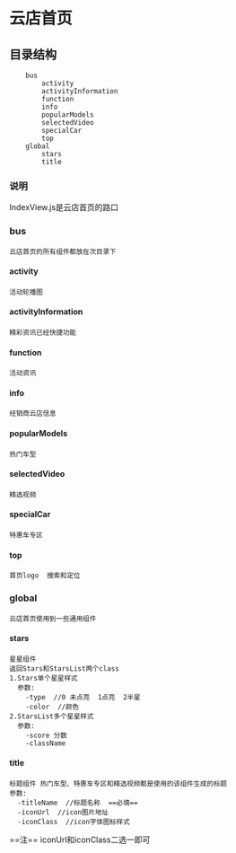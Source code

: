 # 云店首页
## 目录结构

```
    bus
        activity
        activityInformation
        function
        info
        popularModels
        selectedVideo
        specialCar
        top
    global
        stars
        title
```

### 说明
IndexView.js是云店首页的路口    

### bus
    云店首页的所有组件都放在次目录下

#### activity
    活动轮播图

#### activityInformation
    精彩资讯已经快捷功能
#### function
    活动资讯
#### info
    经销商云店信息
#### popularModels
    热门车型
#### selectedVideo
    精选视频
#### specialCar
    特惠车专区
#### top
    首页logo  搜索和定位

### global
    云店首页使用到一些通用组件
#### stars
    星星组件
    返回Stars和StarsList两个class
    1.Stars单个星星样式
      参数:
        -type  //0 未点亮  1点亮  2半星
        -color  //颜色
    2.StarsList多个星星样式
      参数:
        -score 分数
        -className 
#### title
    标题组件 热门车型、特惠车专区和精选视频都是使用的该组件生成的标题
    参数:
      -titleName  //标题名称  ==必填==
      -iconUrl  //icon图片地址
      -iconClass  //icon字体图标样式
  ==注== iconUrl和iconClass二选一即可